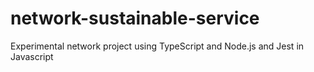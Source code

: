 # network-sustainable-service
Experimental network project using TypeScript and Node.js and Jest in Javascript
